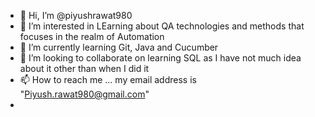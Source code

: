 - 👋 Hi, I’m @piyushrawat980
- 👀 I’m interested in LEarning about QA technologies and methods that focuses in the realm of Automation
- 🌱 I’m currently learning Git, Java and Cucumber
- 💞️ I’m looking to collaborate on learning SQL as I have not much idea about it other than when I did it
- 📫 How to reach me ... my email address is "Piyush.rawat980@gmail.com"
- 

<!---
piyushrawat980/piyushrawat980 is a ✨ special ✨ repository because its `README.md` (this file) appears on your GitHub profile.
You can click the Preview link to take a look at your changes.
--->
